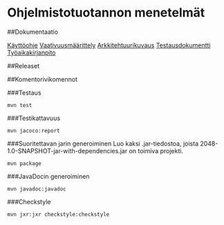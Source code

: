 # Ohjelmistotuotannon menetelmät

##Dokumentaatio

[Käyttöohje](https://github.com/heniko/otm-harjoitustyo/blob/master/dokumentaatio/kayttoohje.md)
[Vaativuusmäärittely](https://github.com/heniko/otm-harjoitustyo/blob/master/dokumentaatio/vaarivuusmaarittely.md)
[Arkkitehtuurikuvaus](https://github.com/heniko/otm-harjoitustyo/blob/master/dokumentaatio/arkkitehtuuri.md)
[Testausdokumentti](https://github.com/heniko/otm-harjoitustyo/blob/master/dokumentaatio/testaus.md)
[Työaikakirjanpito](https://github.com/heniko/otm-harjoitustyo/blob/master/dokumentaatio/tuntikirjanpito.md)

##Releaset



##Komentorivikomennot

###Testaus
```
mvn test
```
###Testikattavuus
```
mvn jacoco:report
```
###Suoritettavan jarin generoiminen
Luo kaksi .jar-tiedostoa, joista 2048-1.0-SNAPSHOT-jar-with-dependencies.jar on toimiva projekti.
```
mvn package
```
###JavaDocin generoiminen
```
mvn javadoc:javadoc
```
###Checkstyle 
```
mvn jxr:jxr checkstyle:checkstyle
```
